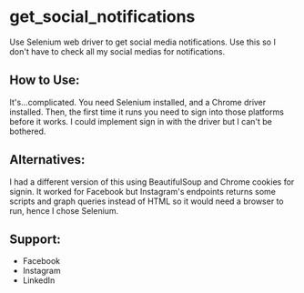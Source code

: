 # get_social_notifications
Use Selenium web driver to get social media notifications. Use this so I don't have to check all my social medias for notifications.

## How to Use:

It's...complicated. You need Selenium installed, and a Chrome driver installed. 
Then, the first time it runs you need to sign into those platforms before it works. 
I could implement sign in with the driver but I can't be bothered. 

## Alternatives:

I had a different version of this using BeautifulSoup and Chrome cookies for signin. 
It worked for Facebook but Instagram's endpoints returns some scripts and graph queries instead of HTML so it would need a browser to run, hence I chose Selenium.

## Support:
- Facebook
- Instagram
- LinkedIn


